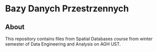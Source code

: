 # Bazy Danych Przestrzennych
## About
This repository contains files from Spatial Databases course from winter semester of Data Engineering and Analysis on AGH UST.
